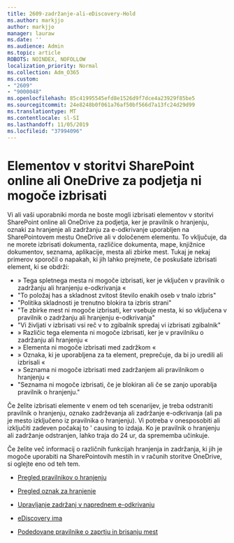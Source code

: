 ```yaml
---
title: 2609-zadržanje-ali-eDiscovery-Hold
ms.author: markjjo
author: markjjo
manager: lauraw
ms.date: ''
ms.audience: Admin
ms.topic: article
ROBOTS: NOINDEX, NOFOLLOW
localization_priority: Normal
ms.collection: Adm_O365
ms.custom:
- "2609"
- "9000048"
ms.openlocfilehash: 85c41995545efd8e1526d9f7dce4a23929f85be5
ms.sourcegitcommit: 24e8248b0f061a76af50bf566d7a13fc24d29d99
ms.translationtype: MT
ms.contentlocale: sl-SI
ms.lasthandoff: 11/05/2019
ms.locfileid: "37994096"
---
```

# <a name="unable-to-delete-items-in-sharepoint-online-or-onedrive-for-business"></a>Elementov v storitvi SharePoint online ali OneDrive za podjetja ni mogoče izbrisati

Vi ali vaši uporabniki morda ne boste mogli izbrisati elementov v storitvi SharePoint online ali OneDrive za podjetja, ker je pravilnik o hranjenju, oznaki za hranjenje ali zadržanju za e-odkrivanje uporabljen na SharePointovem mestu OneDrive ali v določenem elementu. To vključuje, da ne morete izbrisati dokumenta, različice dokumenta, mape, knjižnice dokumentov, seznama, aplikacije, mesta ali zbirke mest. Tukaj je nekaj primerov sporočil o napakah, ki jih lahko prejmete, če poskušate izbrisati element, ki se obdrži:

- » Tega spletnega mesta ni mogoče izbrisati, ker je vključen v pravilnik o zadržanju ali hranjenju e-odkrivanja «
- "To položaj has a skladnost zvitost število enakih oseb v tnalo izbris"
- "Politika skladnosti je trenutno blokira ta izbris strani"
- "Te zbirke mest ni mogoče izbrisati, ker vsebuje mesta, ki so vključena v pravilnik o zadržanju ali hranjenju e-odkrivanja"
- "Vi življati v izbrisati vsi reč v to zgibalnik spredaj vi izbrisati zgibalnik"
- » Različic tega elementa ni mogoče izbrisati, ker je v pravilniku o zadržanju ali hranjenju «
- » Elementa ni mogoče izbrisati med zadržkom «
- » Oznaka, ki je uporabljena za ta element, preprečuje, da bi jo uredili ali izbrisali «
- » Seznama ni mogoče izbrisati med zadržanjem ali pravilnikom o hranjenju «
- "Seznama ni mogoče izbrisati, če je blokiran ali če se zanjo uporablja pravilnik o hranjenju."

Če želite izbrisati elemente v enem od teh scenarijev, je treba odstraniti pravilnik o hranjenju, oznako zadrževanja ali zadržanje e-odkrivanja (ali pa je mesto izključeno iz pravilnika o hranjenju). Vi potreba v onesposobiti ali izključiti zadeven počakaj to ' causing to izdaja. Ko je pravilnik o hranjenju ali zadržanje odstranjen, lahko traja do 24 ur, da sprememba učinkuje. 

Če želite več informacij o različnih funkcijah hranjenja in zadržanja, ki jih je mogoče uporabiti na SharePointovih mestih in v računih storitve OneDrive, si oglejte eno od teh tem.

- [Pregled pravilnikov o hranjenju](https://docs.microsoft.com/microsoft-365/compliance/retention-policies)

- [Pregled oznak za hranjenje](https://docs.microsoft.com/microsoft-365/compliance/labels)

- [Upravljanje zadržanj v naprednem e-odkrivanju](https://docs.microsoft.com/microsoft-365/compliance/managing-holds)

- [eDiscovery ima](https://docs.microsoft.com/microsoft-365/compliance/ediscovery-cases#step-4-place-content-locations-on-hold)

- [Podedovane pravilnike o zaprtju in brisanju mest](https://support.office.com/article/Use-policies-for-site-closure-and-deletion-A8280D82-27FD-48C5-9ADF-8A5431208BA5)
